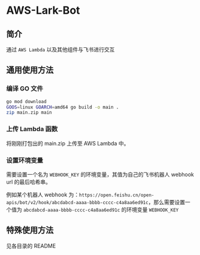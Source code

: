 # AWS-Lark-Bot

## 简介

通过 `AWS Lambda` 以及其他组件与飞书进行交互



## 通用使用方法

### 编译 GO 文件

```bash
go mod download
GOOS=linux GOARCH=amd64 go build -o main .
zip main.zip main
```



### 上传 Lambda 函数

将刚刚打包出的 main.zip 上传至 AWS Lambda 中。

### 设置环境变量

需要设置一个名为 `WEBHOOK_KEY` 的环境变量，其值为自己的飞书机器人 webhook url 的最后哈希串。

例如某个机器人 webhook 为：`https://open.feishu.cn/open-apis/bot/v2/hook/abcdabcd-aaaa-bbbb-cccc-c4a8aa6ed91c`，那么需要设置一个值为 `abcdabcd-aaaa-bbbb-cccc-c4a8aa6ed91c` 的环境变量 `WEBHOOK_KEY`



## 特殊使用方法

见各目录的 README